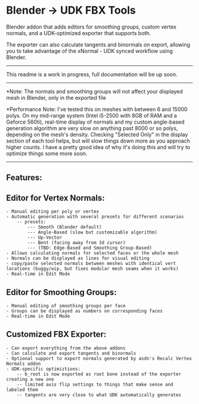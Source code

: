 Blender -> UDK FBX Tools
=====================

Blender addon that adds editors for smoothing groups, custom vertex normals, and a UDK-optimized exporter that supports both.

The exporter can also calculate tangents and binormals on export, allowing you to take advantage of the xNormal - UDK synced workflow using Blender.

--------------------------------------------------------------------------

This readme is a work in progress, full documentation will be up soon.

--------------------------------------------------------------------------

*Note: The normals and smoothing groups will not affect your displayed mesh in Blender, only in the exported file


*Performance Note: I've tested this on meshes with between 6 and 15000 polys. On my mid-range system (Intel i5-2500 with 8GB of RAM and a Geforce 560ti),
real-time display of normals and my custom angle-based generation algorithm are very slow on anything past 8000 or so polys, depending on the mesh's
density. Checking "Selected Only" in the display section of each tool helps, but will slow things down more as you approach higher counts. I have a 
pretty good idea of why it's doing this and will try to optimize things some more soon.

---------------------------------------------------------------------------

Features:
---------

Editor for Vertex Normals:
--------------------------

	- Manual editing per poly or vertex
	- Automatic generation with several presets for different scenarios
		-- presets: 
			--- Smooth (Blender default)
			--- Angle-Based (slow but customizable algorithm)
			--- Up-Vector
			--- Bent (facing away from 3d cursor)
			--- (TBD: Edge-Based and Smoothing Group-Based)
	- Allows calculating normals for selected faces or the whole mesh
	- Normals can be displayed as lines for visual editing
	- copy/paste selected normals between meshes with identical vert locations (buggy/wip, but fixes modular mesh seams when it works)
	- Real-time in Edit Mode


Editor for Smoothing Groups:
----------------------------

	- Manual editing of smoothing groups per face
	- Groups can be displayed as numbers on corresponding faces
	- Real-time in Edit Mode


Customized FBX Exporter:
------------------------

	- Can export everything from the above addons
	- Can calculate and export tangents and binormals
	- Optional support to export normals generated by asdn's Recalc Vertex Normals addon
	- UDK-specific optimiztions:
		-- b_root is now exported as root bone instead of the exporter creating a new one
		-- limited axis flip settings to things that make sense and labeled them
		-- tangents are very close to what UDK automatically generates


